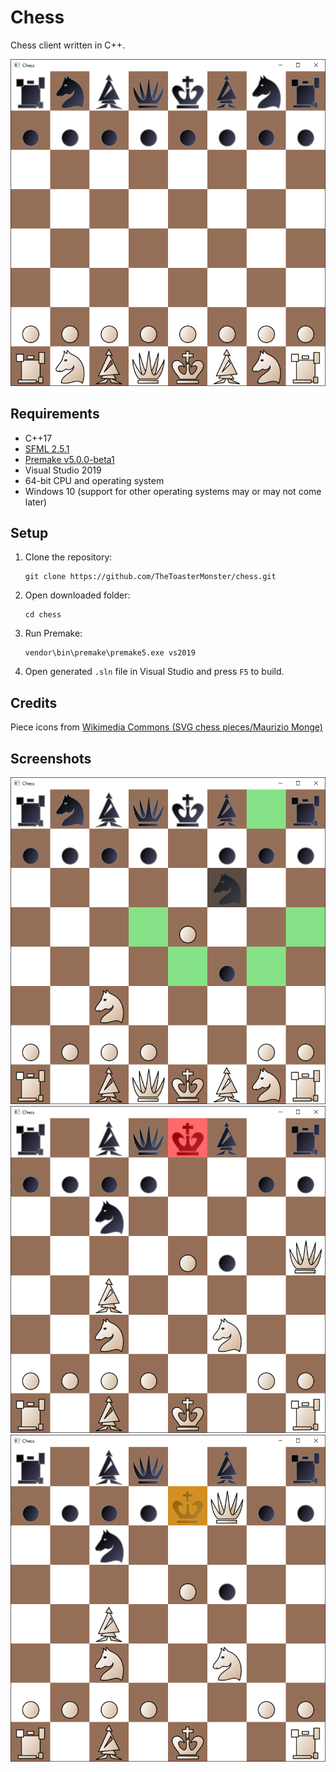 # Chess

Chess client written in C++.

![](resources/screenshots/starting.png)

## Requirements
- C++17
- [SFML 2.5.1](https://www.sfml-dev.org/)
- [Premake v5.0.0-beta1](https://premake.github.io/)
- Visual Studio 2019
- 64-bit CPU and operating system
- Windows 10 (support for other operating systems may or may not come later)

## Setup
1. Clone the repository:
   ```
   git clone https://github.com/TheToasterMonster/chess.git
   ```
2. Open downloaded folder:
   ```
   cd chess
   ```
3. Run Premake:
   ```
   vendor\bin\premake\premake5.exe vs2019
   ```
4. Open generated `.sln` file in Visual Studio and press `F5` to build.

## Credits
Piece icons from [Wikimedia Commons (SVG chess pieces/Maurizio Monge)](https://commons.wikimedia.org/wiki/Category:SVG_chess_pieces/Maurizio_Monge)

## Screenshots
![](resources/screenshots/moves.png)\
![](resources/screenshots/check.png)\
![](resources/screenshots/mate.png)

